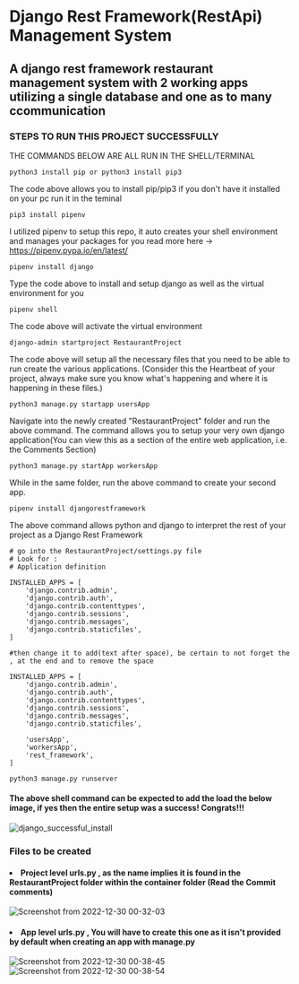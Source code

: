 # Django Rest Framework(RestApi) Management System
## A django rest framework restaurant management system with 2 working apps utilizing a single database and one as to many ccommunication

### STEPS TO RUN THIS PROJECT SUCCESSFULLY
THE COMMANDS BELOW ARE ALL RUN IN THE SHELL/TERMINAL
```shell
python3 install pip or python3 install pip3 
```
The code above allows you to install pip/pip3 if you don't have it installed on your pc run it in the teminal

```shell
pip3 install pipenv 
```
I utilized pipenv to setup this repo, it auto creates your shell environment and manages your packages for you read more
 here -> https://pipenv.pypa.io/en/latest/

```shell
pipenv install django
```
Type the code above to install and setup django as well as the virtual environment for you

```shell
pipenv shell
```
The code above will activate the virtual environment

```shell 
django-admin startproject RestaurantProject
```
The code above will setup all the necessary files that you need to be able to run create the various applications. (Consider this the Heartbeat of your project, always make sure you know what's happening and where it is happening in these files.)

```python3
python3 manage.py startapp usersApp
```
Navigate into the newly created "RestaurantProject" folder and run the above command.
The command allows you to setup your very own django application(You can view this as a section of the entire web application, i.e. the Comments Section)

```python3
python3 manage.py startApp workersApp
```
While in the same folder, run the above command to create your second app.

```shell
pipenv install djangorestframework
```
The above command allows python and django to interpret the rest of your project as a Django Rest Framework
```python3
# go into the RestaurantProject/settings.py file 
# Look for :
# Application definition

INSTALLED_APPS = [
    'django.contrib.admin',
    'django.contrib.auth',
    'django.contrib.contenttypes',
    'django.contrib.sessions',
    'django.contrib.messages',
    'django.contrib.staticfiles',
]

#then change it to add(text after space), be certain to not forget the , at the end and to remove the space

INSTALLED_APPS = [
    'django.contrib.admin',
    'django.contrib.auth',
    'django.contrib.contenttypes',
    'django.contrib.sessions',
    'django.contrib.messages',
    'django.contrib.staticfiles',
    
    'usersApp',
    'workersApp',
    'rest_framework',
]

```

```shell
python3 manage.py runserver
```
#### The above shell command can be expected to add the load the below image, if yes then the entire setup was a success! Congrats!!!

![django_successful_install](https://user-images.githubusercontent.com/46927702/210017141-7324a12d-3cd8-455a-9df2-48e6eda83f01.png)


### Files to be created
#### <li>Project level urls.py , as the name implies it is found in the RestaurantProject folder within the container folder (Read the Commit comments)</li>

![Screenshot from 2022-12-30 00-32-03](https://user-images.githubusercontent.com/46927702/210017428-511292f8-53e2-4aa1-902e-2aa36d8263f3.png)

 
 #### <li>App level urls.py , You will have to create this one as it isn't provided by default when creating an app with manage.py</li>
 
 ![Screenshot from 2022-12-30 00-38-45](https://user-images.githubusercontent.com/46927702/210017870-aefa1706-e7a9-436e-a480-098d5feffb71.png)
![Screenshot from 2022-12-30 00-38-54](https://user-images.githubusercontent.com/46927702/210017896-d03bb2a8-5648-49b8-8c9e-f72e935b061c.png)














